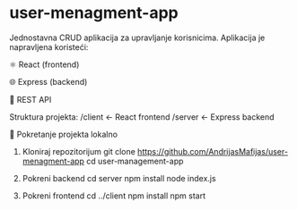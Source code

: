 # user-menagment-app
Jednostavna CRUD aplikacija za upravljanje korisnicima. Aplikacija je napravljena koristeći:

⚛️ React (frontend)

🌐 Express (backend)

📡 REST API

 Struktura projekta:
/client  <- React frontend
/server  <- Express backend

🚀 Pokretanje projekta lokalno
  1. Kloniraj repozitorijum
  git clone https://github.com/AndrijasMafijas/user-menagment-app
  cd user-management-app

2. Pokreni backend
  cd server
  npm install
  node index.js

3. Pokreni frontend
  cd ../client
  npm install
  npm start
